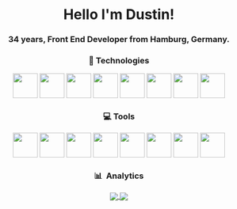 <h1 align='center'>Hello I'm Dustin!</h1>
<h3 align='center'>34 years, Front End Developer from Hamburg, Germany.</h3>

<h3 align='center'> 🚀 Technologies </h3>
<p align="center">
<a target="_blank" href="https://html.spec.whatwg.org/multipage/"><img src="https://cdn.jsdelivr.net/gh/devicons/devicon/icons/html5/html5-original.svg" width="50px"></a>
<a target="_blank" href="https://www.w3.org/Style/CSS/"><img src="https://cdn.jsdelivr.net/gh/devicons/devicon/icons/css3/css3-original.svg" width="50px"></a>
<a target="_blank" href="https://www.ecma-international.org/publications-and-standards/standards/ecma-262/"><img src="https://cdn.jsdelivr.net/gh/devicons/devicon/icons/javascript/javascript-original.svg" width="50px"></a>
<a target="_blank" href="https://sass-lang.com/"><img src="https://cdn.jsdelivr.net/gh/devicons/devicon/icons/sass/sass-original.svg" width="50px"></a>
<a target="_blank" href="https://bulma.io/"><img src="https://cdn.jsdelivr.net/gh/devicons/devicon/icons/bulma/bulma-plain.svg" width="50px"></a>
<a target="_blank" href="https://getbootstrap.com/"><img src="https://cdn.jsdelivr.net/gh/devicons/devicon/icons/bootstrap/bootstrap-original.svg" width="50px"></a>
<a target="_blank" href="https://jquery.com/"><img src="https://cdn.jsdelivr.net/gh/devicons/devicon/icons/jquery/jquery-original.svg" width="50px"></a>
<a target="_blank" href="https://vuejs.org/"><img src="https://cdn.jsdelivr.net/gh/devicons/devicon/icons/vuejs/vuejs-original.svg" width="50px"></a>
</p>

<h3 align='center'> 💻 Tools </h3>
<p align="center">
<a href="https://npmjs.com/"><img src="https://cdn.jsdelivr.net/gh/devicons/devicon/icons/npm/npm-original-wordmark.svg" width="50px"></a>
<a href="https://yarnpkg.com/"><img src="https://cdn.jsdelivr.net/gh/devicons/devicon/icons/yarn/yarn-original.svg" width="50px"></a>
<a href="https://www.ubuntu.com/"><img src="https://cdn.jsdelivr.net/gh/devicons/devicon/icons/ubuntu/ubuntu-plain.svg" width="50px"></a>
<a href="https://www.docker.com/"><img src="https://cdn.jsdelivr.net/gh/devicons/devicon/icons/docker/docker-original.svg" width="50px"></a>
<a href="https://git-scm.com/"><img src="https://cdn.jsdelivr.net/gh/devicons/devicon/icons/git/git-original.svg" width="50px"></a>
<a href="https://www.atlassian.com/de/software/jira"><img src="https://cdn.jsdelivr.net/gh/devicons/devicon/icons/jira/jira-original.svg" width="50px"></a>
<a href="https://code.visualstudio.com/"><img src="https://cdn.jsdelivr.net/gh/devicons/devicon/icons/vscode/vscode-original.svg" width="50px"></a>
<a href="https://www.google.com/intl/en_us/chrome/"><img src="https://cdn.jsdelivr.net/gh/devicons/devicon/icons/chrome/chrome-original.svg" width="50px"></a>
  
<h3 align='center'> 📊 &nbsp;Analytics </h3>
<p align="center">
<a href="https://github.com/dstN">
  <img align="center" src="https://github-readme-dstn.vercel.app/api/top-langs/?username=dstN&theme=radical&langs_count=4&count_private=true">
</a>
<a href="https://github.com/dstN">
  <img align="center" src="https://github-readme-dstn.vercel.app/api?username=dstN&theme=radical&count_private=true&show_icons=true">
</a>
</p>

